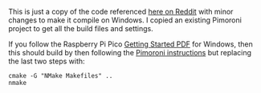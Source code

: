 This is just a copy of the code referenced [here on Reddit](https://www.reddit.com/r/raspberry_pi/comments/l6flip/a_very_tiny_game_of_tetris_my_first_test_of_the/) with minor changes to make it compile on Windows. I copied an existing Pimoroni project to get all the build files and settings.

If you follow the Raspberry Pi Pico [Getting Started PDF](https://datasheets.raspberrypi.org/pico/getting-started-with-pico.pdf) for Windows, then this should build by then following the [Pimoroni instructions](https://github.com/pimoroni/pimoroni-pico/blob/main/setting-up-the-pico-sdk.md) but replacing the last two steps with:

```
cmake -G "NMake Makefiles" .. 
nmake
```

